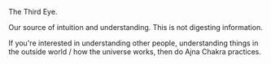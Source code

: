 The Third Eye.

Our source of intuition and understanding. This is not digesting information.

If you're interested in understanding other people, understanding things in the outside world / how the universe works, then do Ajna Chakra practices.